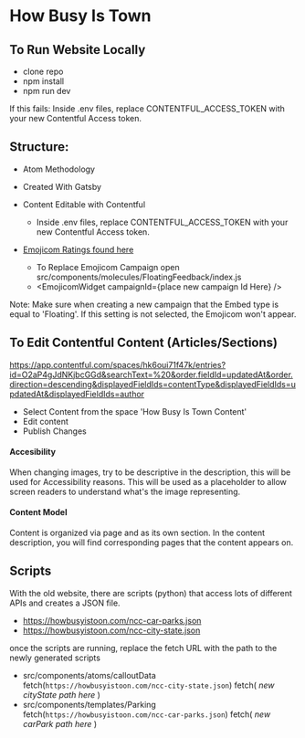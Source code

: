 # How Busy Is Town

## To Run Website Locally

- clone repo
- npm install
- npm run dev

If this fails:
Inside .env files, replace CONTENTFUL_ACCESS_TOKEN with your new Contentful Access token.

## Structure:

- Atom Methodology

- Created With Gatsby

- Content Editable with Contentful

  - Inside .env files, replace CONTENTFUL_ACCESS_TOKEN with your new Contentful Access token.

- [Emojicom Ratings found here](https://emojicom.io/report/CeaqsIJ2ffeo5lrlG1ym)
  - To Replace Emojicom Campaign open src/components/molecules/FloatingFeedback/index.js
  - <EmojicomWidget campaignId={place new campaign Id Here} />

Note: Make sure when creating a new campaign that the Embed type is equal to 'Floating'. If this setting is not selected, the Emojicom won't appear.

## To Edit Contentful Content (Articles/Sections)

https://app.contentful.com/spaces/hk6oui71f47k/entries?id=O2aP4gJdNKjbcGGd&searchText=%20&order.fieldId=updatedAt&order.direction=descending&displayedFieldIds=contentType&displayedFieldIds=updatedAt&displayedFieldIds=author

- Select Content from the space 'How Busy Is Town Content'
- Edit content
- Publish Changes

#### Accesibility

When changing images, try to be descriptive in the description, this will be used for Accessibility reasons. This will be used as a placeholder to allow screen readers to understand what's the image representing.

#### Content Model

Content is organized via page and as its own section.
In the content description, you will find corresponding pages that the content appears on.

## Scripts

With the old website, there are scripts (python) that access lots of different APIs and creates a JSON file.

- https://howbusyistoon.com/ncc-car-parks.json
- https://howbusyistoon.com/ncc-city-state.json

once the scripts are running, replace the fetch URL with the path to the newly generated scripts

- src/components/atoms/calloutData
  fetch(`https://howbusyistoon.com/ncc-city-state.json`)
  fetch( _new cityState path here_ )
- src/components/templates/Parking
  fetch(`https://howbusyistoon.com/ncc-car-parks.json`)
  fetch( _new carPark path here_ )
